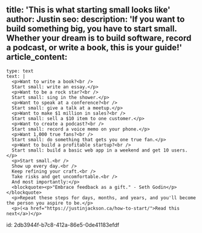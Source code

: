 title: 'This is what starting small looks like'
author: Justin
seo:
  description: 'If you want to build something big, you have to start small. Whether your dream is to build software, record a podcast, or write a book, this is your guide!'
article_content:
  -
    type: text
    text: |
      <p>Want to write a book?<br />
      Start small: write an essay.</p>
      <p>Want to be a rock star?<br />
      Start small: sing in the shower.</p>
      <p>Want to speak at a conference?<br />
      Start small: give a talk at a meetup.</p>
      <p>Want to make $1 million in sales?<br />
      Start small: sell a $10 item to one customer.</p>
      <p>Want to create a podcast?<br />
      Start small: record a voice memo on your phone.</p>
      <p>Want 1,000 true fans?<br />
      Start small: do something that gets you one true fan.</p>
      <p>Want to build a profitable startup?<br />
      Start small: build a basic web app in a weekend and get 10 users.</p>
      <p>Start small.<br />
      Show up every day.<br />
      Keep refining your craft.<br />
      Take risks and get uncomfortable.<br />
      And most importantly:</p>
      <blockquote><p>"Embrace feedback as a gift." - Seth Godin</p></blockquote>
      <p>Repeat these steps for days, months, and years, and you'll become the person you aspire to be.</p>
      <p>(<a href="https://justinjackson.ca/how-to-start/">Read this next</a>)</p>
      
id: 2db3944f-b7c8-412a-86e5-0de41183efdf
